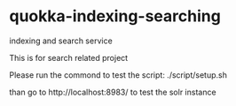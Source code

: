 # quokka-indexing-searching
indexing and search service

This is for search related project

Please run the commond to test the script:
./script/setup.sh

than go to http://localhost:8983/ to test the solr instance
